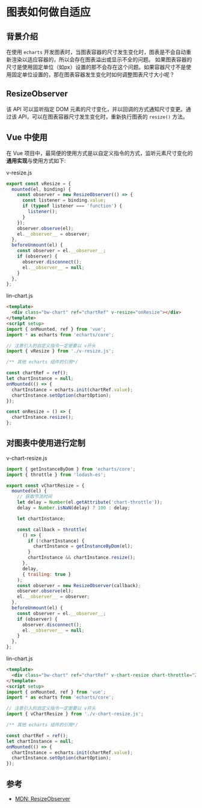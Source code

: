 # 图表如何做自适应

## 背景介绍
在使用 `echarts` 开发图表时，当图表容器的尺寸发生变化时，图表是不会自动重新渲染以适应容器的，所以会存在图表溢出或显示不全的问题。
如果图表容器的尺寸是使用固定单位（如px）设置的那不会存在这个问题。如果容器尺寸不是使用固定单位设置的，那在图表容器发生变化时如何调整图表尺寸大小呢？


## ResizeObserver
该 API 可以监听指定 DOM 元素的尺寸变化，并以回调的方式通知尺寸变更。通过该 API，可以在图表容器尺寸发生变化时，重新执行图表的 `resize()` 方法。

## Vue 中使用
在 Vue 项目中，最简便的使用方式是以自定义指令的方式，监听元素尺寸变化的**通用实现**与使用方式如下:

v-resize.js
```js
export const vResize = {
  mounted(el, binding) {
    const observer = new ResizeObserver(() => {
      const listener = binding.value;
      if (typeof listener === 'function') {
        listener();
      }
    });
    observer.observe(el);
    el.__observer__ = observer;
  },
  beforeUnmount(el) {
    const observer = el.__observer__;
    if (observer) {
      observer.disconnect();
      el.__observer__ = null;
    }
  },
};
```

lin-chart.js
```html
<template>
  <div class="bw-chart" ref="chartRef" v-resize="onResize"></div>
</template>
<script setup>
import { onMounted, ref } from 'vue';
import * as echarts from 'echarts/core';

// 注意引入的自定义指令一定是要以 v开头
import { vResize } from './v-resize.js';

/** 其他 echarts 组件的引用*/

const chartRef = ref();
let chartInstance = null;
onMounted(() => {
  chartInstance = echarts.init(chartRef.value);
  chartInstance.setOption(chartOption);
});

const onResize = () => {
  chartInstance.resize();
};

```


## 对图表中使用进行定制
v-chart-resize.js
```js
import { getInstanceByDom } from 'echarts/core';
import { throttle } from 'lodash-es';

export const vChartResize = {
  mounted(el) {
    // 获取节流时间
    let delay = Number(el.getAttribute('chart-throttle'));
    delay = Number.isNaN(delay) ? 100 : delay;

    let chartInstance;

    const callback = throttle(
      () => {
        if (!chartInstance) {
          chartInstance = getInstanceByDom(el);
        }
        chartInstance && chartInstance.resize();
      },
      delay,
      { trailing: true }
    );
    const observer = new ResizeObserver(callback);
    observer.observe(el);
    el.__observer__ = observer;
  },
  beforeUnmount(el) {
    const observer = el.__observer__;
    if (observer) {
      observer.disconnect();
      el.__observer__ = null;
    }
  },
};
```

lin-chart.js
```html
<template>
  <div class="bw-chart" ref="chartRef" v-chart-resize chart-throttle="200"></div>
</template>
<script setup>
import { onMounted, ref } from 'vue';
import * as echarts from 'echarts/core';

// 注意引入的自定义指令一定是要以 v开头
import { vChartResize } from './v-chart-resize.js';

/** 其他 echarts 组件的引用*/

const chartRef = ref();
let chartInstance = null;
onMounted(() => {
  chartInstance = echarts.init(chartRef.value);
  chartInstance.setOption(chartOption);
});

```


## 参考
- [MDN: ResizeObserver](https://developer.mozilla.org/zh-CN/docs/Web/API/ResizeObserver)